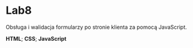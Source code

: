 # Lab8
Obsługa i walidacja formularzy po stronie klienta za pomocą JavaScript. </br>

**HTML**; **CSS**; **JavaScript**
